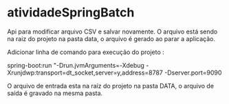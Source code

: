 # atividadeSpringBatch
Api para modificar arquivo CSV e salvar novamente.
O arquivo está sendo na raiz do projeto na pasta data, o arquivo é gerado ao parar a aplicação.

Adicionar linha de comando para execução do projeto :

spring-boot:run "-Drun.jvmArguments=-Xdebug -Xrunjdwp:transport=dt_socket,server=y,address=8787 -Dserver.port=9090

O arquivo de entrada esta na raiz do projeto na pasta DATA, o arquivo de saída é gravado na mesma pasta.

